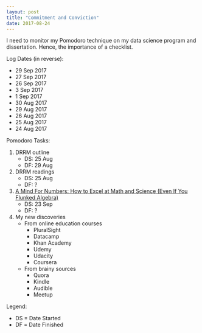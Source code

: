 ```yaml
---
layout: post
title: "Commitment and Conviction"
date: 2017-08-24
---
```


I need to monitor my Pomodoro technique on my data science program and dissertation. Hence, the importance of a checklist.

Log Dates (in reverse): 
* 29 Sep 2017
* 27 Sep 2017
* 26 Sep 2017
* 3 Sep 2017
* 1 Sep 2017
* 30 Aug 2017
* 29 Aug 2017
* 26 Aug 2017
* 25 Aug 2017
* 24 Aug 2017

Pomodoro Tasks:
1. DRRM outline
	* DS: 25 Aug
	* DF: 29 Aug
2. DRRM readings
	* DS: 25 Aug
	* DF: ?
3. [A Mind For Numbers: How to Excel at Math and Science (Even If You Flunked Algebra)](https://www.amazon.com/Mind-Numbers-Science-Flunked-Algebra-ebook/dp/B00G3L19ZU)
	* DS: 23 Sep
	* DF: ?
4. My new discoveries 
	* From online education courses
		* PluralSight
		* Datacamp
		* Khan Academy
		* Udemy
		* Udacity
		* Coursera
	* From brainy sources
		* Quora
		* Kindle
		* Audible
		* Meetup

Legend:
* DS = Date Started
* DF = Date Finished
